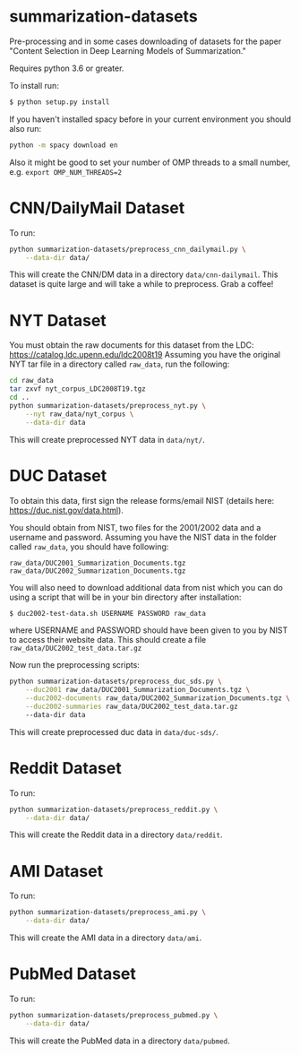 summarization-datasets
======================
Pre-processing and in some cases downloading of datasets for the paper "Content Selection in Deep 
Learning Models of Summarization."

Requires python 3.6 or greater.

To install run:
```sh
$ python setup.py install
```

If you haven't installed spacy before in your current environment you should also run:
```sh
python -m spacy download en
```

Also it might be good to set your number of OMP threads to a small number, e.g. `export OMP_NUM_THREADS=2`

# CNN/DailyMail Dataset
To run:
```sh
python summarization-datasets/preprocess_cnn_dailymail.py \
    --data-dir data/
```
This will create the CNN/DM data in a directory `data/cnn-dailymail`.
This dataset is quite large and will take a while to preprocess. Grab a coffee!

# NYT Dataset

You must obtain the raw documents for this dataset from the LDC: https://catalog.ldc.upenn.edu/ldc2008t19
Assuming you have the original NYT tar file in a directory called `raw_data`, run the following:
```sh
cd raw_data
tar zxvf nyt_corpus_LDC2008T19.tgz
cd ..
python summarization-datasets/preprocess_nyt.py \
    --nyt raw_data/nyt_corpus \
    --data-dir data
```
This will create preprocessed NYT data in `data/nyt/`.


# DUC Dataset

To obtain this data, first sign the release forms/email NIST 
(details here: https://duc.nist.gov/data.html).  

You should obtain from NIST, two files for the 2001/2002 data and a username and password.
Assuming you have the NIST data in the folder called `raw_data`, you should have following:
```
raw_data/DUC2001_Summarization_Documents.tgz
raw_data/DUC2002_Summarization_Documents.tgz
```
You will also need to download additional data from nist which you can do using a script
that will be in your bin directory after installation:
```sh
$ duc2002-test-data.sh USERNAME PASSWORD raw_data
```
where USERNAME and PASSWORD should have been given to you by NIST to access their website data.
This should create a file `raw_data/DUC2002_test_data.tar.gz`

Now run the preprocessing scripts:

```sh
python summarization-datasets/preprocess_duc_sds.py \
    --duc2001 raw_data/DUC2001_Summarization_Documents.tgz \
    --duc2002-documents raw_data/DUC2002_Summarization_Documents.tgz \
    --duc2002-summaries raw_data/DUC2002_test_data.tar.gz 
    --data-dir data
```

This will create preprocessed duc data in `data/duc-sds/`.
 
# Reddit Dataset

To run:
```sh
python summarization-datasets/preprocess_reddit.py \
    --data-dir data/
```
This will create the Reddit data in a directory `data/reddit`. 
 
# AMI Dataset

To run:
```sh
python summarization-datasets/preprocess_ami.py \
    --data-dir data/
```
This will create the AMI data in a directory `data/ami`. 
 
# PubMed Dataset

To run:
```sh
python summarization-datasets/preprocess_pubmed.py \
    --data-dir data/
```
This will create the PubMed data in a directory `data/pubmed`.

